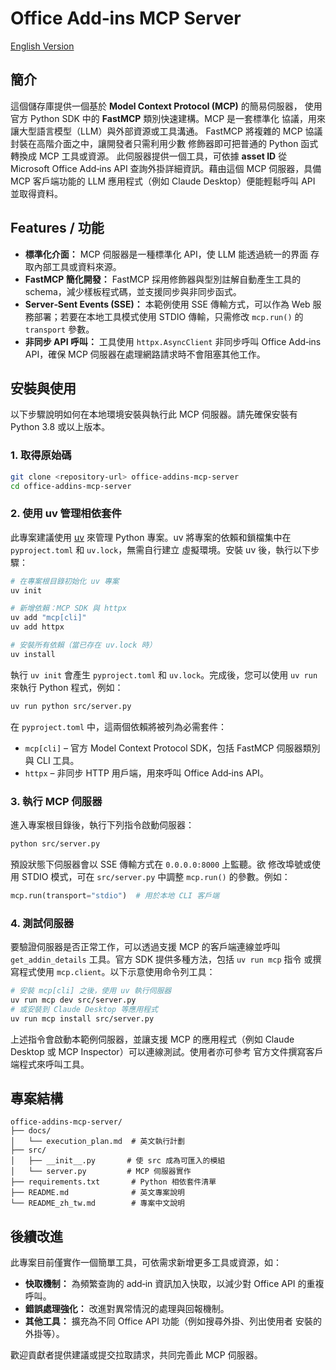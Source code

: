 # Office Add‑ins MCP Server
[English Version](./README.md)

## 簡介

這個儲存庫提供一個基於 **Model Context Protocol (MCP)** 的簡易伺服器，
使用官方 Python SDK 中的 **FastMCP** 類別快速建構。MCP 是一套標準化
協議，用來讓大型語言模型（LLM）與外部資源或工具溝通。
FastMCP 將複雜的 MCP 協議封裝在高階介面之中，讓開發者只需利用少數
修飾器即可把普通的 Python 函式轉換成 MCP 工具或資源。
此伺服器提供一個工具，可依據 **asset ID** 從 Microsoft Office Add‑ins API
查詢外掛詳細資訊。藉由這個 MCP 伺服器，具備 MCP 客戶端功能的 LLM
應用程式（例如 Claude Desktop）便能輕鬆呼叫 API 並取得資料。

## Features / 功能

- **標準化介面：** MCP 伺服器是一種標準化 API，使 LLM 能透過統一的界面
  存取內部工具或資料來源。
- **FastMCP 簡化開發：** FastMCP 採用修飾器與型別註解自動產生工具的
  schema，減少樣板程式碼，並支援同步與非同步函式。
- **Server‑Sent Events (SSE)：** 本範例使用 SSE 傳輸方式，可以作為 Web
  服務部署；若要在本地工具模式使用 STDIO 傳輸，只需修改
  `mcp.run()` 的 `transport` 參數。
- **非同步 API 呼叫：** 工具使用 `httpx.AsyncClient` 非同步呼叫
  Office Add‑ins API，確保 MCP 伺服器在處理網路請求時不會阻塞其他工作。

## 安裝與使用

以下步驟說明如何在本地環境安裝與執行此 MCP 伺服器。請先確保安裝有
Python 3.8 或以上版本。

### 1. 取得原始碼

```bash
git clone <repository-url> office-addins-mcp-server
cd office-addins-mcp-server
```

### 2. 使用 uv 管理相依套件

此專案建議使用 [uv](https://docs.astral.sh/uv/) 來管理 Python 專案。uv
將專案的依賴和鎖檔集中在 `pyproject.toml` 和 `uv.lock`，無需自行建立
虛擬環境。安裝 uv 後，執行以下步驟：

```bash
# 在專案根目錄初始化 uv 專案
uv init

# 新增依賴：MCP SDK 與 httpx
uv add "mcp[cli]"
uv add httpx

# 安裝所有依賴（當已存在 uv.lock 時）
uv install
```

執行 `uv init` 會產生 `pyproject.toml` 和 `uv.lock`。完成後，您可以使用
`uv run` 來執行 Python 程式，例如：

```bash
uv run python src/server.py
```

在 `pyproject.toml` 中，這兩個依賴將被列為必需套件：

* `mcp[cli]` – 官方 Model Context Protocol SDK，包括 FastMCP 伺服器類別與
  CLI 工具。
* `httpx` – 非同步 HTTP 用戶端，用來呼叫 Office Add‑ins API。

### 3. 執行 MCP 伺服器

進入專案根目錄後，執行下列指令啟動伺服器：

```bash
python src/server.py
```

預設狀態下伺服器會以 SSE 傳輸方式在 `0.0.0.0:8000` 上監聽。欲
修改埠號或使用 STDIO 模式，可在 `src/server.py` 中調整
`mcp.run()` 的參數。例如：

```python
mcp.run(transport="stdio")  # 用於本地 CLI 客戶端
```

### 4. 測試伺服器

要驗證伺服器是否正常工作，可以透過支援 MCP 的客戶端連線並呼叫
`get_addin_details` 工具。官方 SDK 提供多種方法，包括 `uv run mcp` 指令
或撰寫程式使用 `mcp.client`。以下示意使用命令列工具：

```bash
# 安裝 mcp[cli] 之後，使用 uv 執行伺服器
uv run mcp dev src/server.py
# 或安裝到 Claude Desktop 等應用程式
uv run mcp install src/server.py
```

上述指令會啟動本範例伺服器，並讓支援 MCP 的應用程式（例如
Claude Desktop 或 MCP Inspector）可以連線測試。使用者亦可參考
官方文件撰寫客戶端程式來呼叫工具。

## 專案結構

```text
office-addins-mcp-server/
├── docs/
│   └── execution_plan.md  # 英文執行計劃
├── src/
│   ├── __init__.py       # 使 src 成為可匯入的模組
│   └── server.py         # MCP 伺服器實作
├── requirements.txt       # Python 相依套件清單
├── README.md              # 英文專案說明
└── README_zh_tw.md        # 專案中文說明
```

## 後續改進

此專案目前僅實作一個簡單工具，可依需求新增更多工具或資源，如：

* **快取機制：** 為頻繁查詢的 add‑in 資訊加入快取，以減少對
  Office API 的重複呼叫。
* **錯誤處理強化：** 改進對異常情況的處理與回報機制。
* **其他工具：** 擴充為不同 Office API 功能（例如搜尋外掛、列出使用者
  安裝的外掛等）。

歡迎貢獻者提供建議或提交拉取請求，共同完善此 MCP 伺服器。
